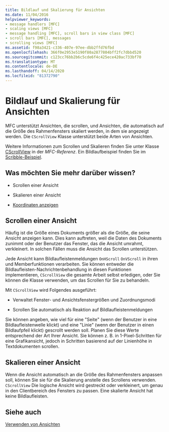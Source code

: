 ```yaml
---
title: Bildlauf und Skalierung für Ansichten
ms.date: 11/04/2016
helpviewer_keywords:
- message handlers [MFC]
- scaling views [MFC]
- message handling [MFC], scroll bars in view class [MFC]
- scroll bars [MFC], messages
- scrolling views [MFC]
ms.assetid: f98a3421-c336-407e-97ee-dbb2ffd76fbd
ms.openlocfilehash: 366f0e2953e5190f80a2877804bff2fc7dbbd520
ms.sourcegitcommit: c123cc76bb2b6c5cde6f4c425ece420ac733bf70
ms.translationtype: MT
ms.contentlocale: de-DE
ms.lasthandoff: 04/14/2020
ms.locfileid: "81372790"
---
```

# <a name="scrolling-and-scaling-views"></a>Bildlauf und Skalierung für Ansichten

MFC unterstützt Ansichten, die scrollen, und Ansichten, die automatisch auf die Größe des Rahmenfensters skaliert werden, in dem sie angezeigt werden. Die `CScrollView` Klasse unterstützt beide Arten von Ansichten.

Weitere Informationen zum Scrollen und Skalieren finden Sie unter Klasse [CScrollView](../mfc/reference/cscrollview-class.md) in der *MFC-Referenz*. Ein Bildlaufbeispiel finden Sie im [Scribble-Beispiel](../overview/visual-cpp-samples.md).

## <a name="what-do-you-want-to-know-more-about"></a>Was möchten Sie mehr darüber wissen?

- Scrollen einer Ansicht

- Skalieren einer Ansicht

- [Koordinaten anzeigen](/windows/win32/gdi/window-coordinate-system)

## <a name="scrolling-a-view"></a><a name="_core_scrolling_a_view"></a>Scrollen einer Ansicht

Häufig ist die Größe eines Dokuments größer als die Größe, die seine Ansicht anzeigen kann. Dies kann auftreten, weil die Daten des Dokuments zunimmt oder der Benutzer das Fenster, das die Ansicht umrahmt, verkleinert. In solchen Fällen muss die Ansicht das Scrollen unterstützen.

Jede Ansicht kann Bildlaufleistenmeldungen `OnHScroll` `OnVScroll` in ihren und Memberfunktionen verarbeiten. Sie können entweder die Bildlaufleisten-Nachrichtenbehandlung in diesen Funktionen implementieren, `CScrollView` die gesamte Arbeit selbst erledigen, oder Sie können die Klasse verwenden, um das Scrollen für Sie zu behandeln.

Mit `CScrollView` wird Folgendes ausgeführt:

- Verwaltet Fenster- und Ansichtsfenstergrößen und Zuordnungsmodi

- Scrollen Sie automatisch als Reaktion auf Bildlaufleistenmeldungen

Sie können angeben, wie viel für eine "Seite" (wenn der Benutzer in eine Bildlaufleistenwelle klickt) und eine "Linie" (wenn der Benutzer in einen Bildlaufpfeil klickt) gescrollt werden soll. Planen Sie diese Werte entsprechend der Art Ihrer Ansicht. Sie können z. B. in 1-Pixel-Schritten für eine Grafikansicht, jedoch in Schritten basierend auf der Linienhöhe in Textdokumenten scrollen.

## <a name="scaling-a-view"></a><a name="_core_scaling_a_view"></a>Skalieren einer Ansicht

Wenn die Ansicht automatisch an die Größe des Rahmenfensters anpassen soll, können Sie sie für die Skalierung anstelle des Scrollens verwenden. `CScrollView` Die logische Ansicht wird gestreckt oder verkleinert, um genau in den Clientbereich des Fensters zu passen. Eine skalierte Ansicht hat keine Bildlaufleisten.

## <a name="see-also"></a>Siehe auch

[Verwenden von Ansichten](../mfc/using-views.md)
